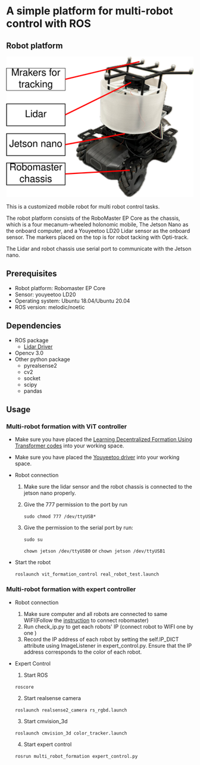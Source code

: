 # A simple platform for multi-robot control with ROS

## Robot platform
![robot](robot.png "robot")

This is a customized mobile robot for multi robot control tasks.

The robot platform consists of the RoboMaster EP Core as the chassis, which is a four mecanum-wheeled holonomic mobile, 
The Jetson Nano as the onboard computer, and a Youyeetoo LD20 Lidar sensor as the onboard sensor. 
The markers placed on the top is for robot tacking with Opti-track.

The Lidar and robot chassis use serial port to communicate with the Jetson nano.

## Prerequisites
* Robot platform: Robomaster EP Core
* Sensor: youyeetoo LD20
* Operating system: Ubuntu 18.04/Ubuntu 20.04
* ROS version: melodic/noetic 
## Dependencies
* ROS package
  * [Lidar Driver](https://wiki.youyeetoo.com/en/Lidar/LD20)
* Opencv 3.0
* Other python package
  * pyrealsense2
  * cv2
  * socket
  * scipy
  * pandas
## Usage

### Multi-robot formation with ViT controller
  
* Make sure you have placed the [Learning Decentralized Formation Using Transformer codes](https://github.com/SIT-Robotics-and-Automation-Laboratory/vit_formation_control.git)
  into your working space.
* Make sure you have placed the [Youyeetoo driver](https://wiki.youyeetoo.com/en/Lidar/LD20)
  into your working space.
* Robot connection
  1. Make sure the lidar sensor and the robot chassis is connected to the jetson nano properly.
  2. Give the 777 permission to the port by run
  
     `sudo chmod 777 /dev/ttyUSB*`

  3. Give the permission to the serial port by run:
    
     `sudo su`
    
     `chown jetson /dev/ttyUSB0` or `chown jetson /dev/ttyUSB1`
* Start the robot
    
  `roslaunch vit_formation_control real_robot_test.launch`


### Multi-robot formation with expert controller

* Robot connection
  1. Make sure computer and all robots are connected to same WIFI(Follow the [instruction](https://robomaster-dev.readthedocs.io/en/latest/) to connect robomaster)
  2. Run check_ip.py to get each robots' IP (connect robot to WIFI one by one )
  3. Record the IP address of each robot by setting the self.IP_DICT attribute using ImageListener in expert_control.py. Ensure that the IP address corresponds to the color of each robot.
* Expert Control
  1. Start ROS

  `roscore`
  
  2. Start realsense camera
  
  `roslaunch realsense2_camera rs_rgbd.launch `
  
  3. Start cmvision_3d
  
  `roslaunch cmvision_3d color_tracker.launch `
  
  4. Start expert control 
  
  `rosrun multi_robot_formation expert_control.py `
  

